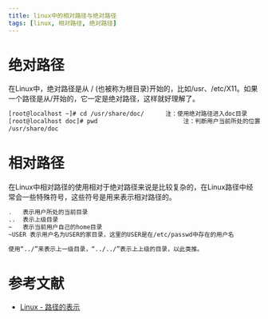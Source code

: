 ```yaml
---
title: linux中的相对路径与绝对路径
tags: [linux, 相对路径, 绝对路径]
---
```


# 绝对路径
在Linux中，绝对路径是从 / (也被称为根目录)开始的，比如/usr、/etc/X11。如果一个路径是从/开始的，它一定是绝对路径，这样就好理解了。

```sh
[root@localhost ~]# cd /usr/share/doc/      注：使用绝对路径进入doc目录
[root@localhost doc]# pwd                        注：判断用户当前所处的位置
/usr/share/doc
```

# 相对路径
在Linux中相对路径的使用相对于绝对路径来说是比较复杂的，在Linux路径中经常会一些特殊符号，这些符号是用来表示相对路径的。
```sh
.   表示用户所处的当前目录
..  表示上级目录
~   表示当前用户自己的home目录
~USER 表示用户名为USER的家目录，这里的USER是在/etc/passwd中存在的用户名

使用“../”来表示上一级目录，“../../”表示上上级的目录，以此类推。
```

# 参考文献
- [Linux - 路径的表示](https://blog.csdn.net/zhangzhebjut/article/details/22977477)
